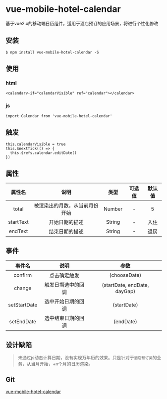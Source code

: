 vue-mobile-hotel-calendar
==========

基于vue2.x的移动端日历组件，适用于酒店预订的应用场景，将进行个性化修改

## 安装
```
$ npm install vue-mobile-hotel-calendar -S
```

## 使用

### html
```
<calendarv-if="calendarVisible" ref="calendar"></calendar>
```
### js
```
import Calendar from 'vue-mobile-hotel-calendar'
```

## 触发
```
this.calendarVisible = true
this.$nextTick(() => {
  this.$refs.calendar.editDate()
})
```

## 属性
属性名 | 说明 | 类型 | 可选值 | 默认值   
:-: | :-: | :-: | :-: | :-:
total | 被渲染出的月数，从当前月份开始 | Number | - | 5
startText | 开始日期的描述 | String | - | 入住
endText | 结束日期的描述 | String | - | 退房

## 事件
事件名 | 说明 |  参数  
:-: | :-: | :-:
confirm | 点击确定触发 | (chooseDate) |
change | 触发日期选中的回调 | (startDate, endDate, dayGap) |
setStartDate | 选中开始日期的回调 | (startDate)
setEndDate | 选中结束日期的回调 | (endDate)

## 设计缺陷
> 未通过js动态计算日期，没有实现万年历的效果。只是针对于`酒店预订类`的业务，从当月开始，+n个月的日历渲染。

## Git
[vue-mobile-hotel-calendar](https://github.com/AlanOzil/vue-moble-hotel-calendar)
